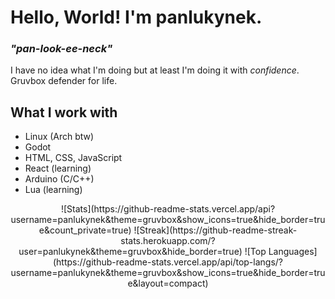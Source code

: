 # Hello, World! I'm panlukynek.
### *"pan-look-ee-neck"*

I have no idea what I'm doing but at least I'm doing it with *confidence*.
<br>
Gruvbox defender for life.

## What I work with
- Linux (Arch btw)
- Godot
- HTML, CSS, JavaScript
- React (learning)
- Arduino (C/C++)
- Lua (learning)

<div align="center">
    ![Stats](https://github-readme-stats.vercel.app/api?username=panlukynek&theme=gruvbox&show_icons=true&hide_border=true&count_private=true)
    ![Streak](https://github-readme-streak-stats.herokuapp.com/?user=panlukynek&theme=gruvbox&hide_border=true)
    ![Top Languages](https://github-readme-stats.vercel.app/api/top-langs/?username=panlukynek&theme=gruvbox&show_icons=true&hide_border=true&layout=compact)
</div>

<!---
panlukynek/panlukynek is a ✨ special ✨ repository because its `README.md` (this file) appears on your GitHub profile.
You can click the Preview link to take a look at your changes.
--->
